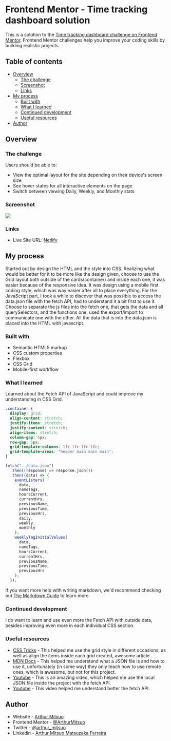 # Frontend Mentor - Time tracking dashboard solution

This is a solution to the [Time tracking dashboard challenge on Frontend Mentor](https://www.frontendmentor.io/challenges/time-tracking-dashboard-UIQ7167Jw). Frontend Mentor challenges help you improve your coding skills by building realistic projects.

## Table of contents

- [Overview](#overview)
  - [The challenge](#the-challenge)
  - [Screenshot](#screenshot)
  - [Links](#links)
- [My process](#my-process)
  - [Built with](#built-with)
  - [What I learned](#what-i-learned)
  - [Continued development](#continued-development)
  - [Useful resources](#useful-resources)
- [Author](#author)

## Overview

### The challenge

Users should be able to:

- View the optimal layout for the site depending on their device's screen size
- See hover states for all interactive elements on the page
- Switch between viewing Daily, Weekly, and Monthly stats

### Screenshot

![](/design/finished-screenshot.jgp)

### Links

- Live Site URL: [Netlify](https://time-tracking-dashboard-arthurmitsuo.netlify.app/)

## My process

Started out by design the HTML and the style into CSS. Realizing what would be better for it to be more like the design given, choose to use the Grid layout both outside of the cards(container) and inside each one, it was easier because of the responsive idea. It was design using a mobile first coding style, which was way easier after all to place everything. For the JavaScript part, I took a while to discover that was possible to access the data.json file with the fetch API, had to understand it a bit first to use it. Choose to separate the js files into the fetch one, that gets the data and all querySelectors, and the functions one, used the export/import to communicate one with the other. All the data that is into the data.json is placed into the HTML with javascript.

### Built with

- Semantic HTML5 markup
- CSS custom properties
- Flexbox
- CSS Grid
- Mobile-first workflow

### What I learned

Learned about the Fetch API of JavaScript and could improve my understanding in CSS Grid.

```css
.container {
  display: grid;
  align-content: stretch;
  justify-items: stretch;
  justify-content: stretch;
  align-items: stretch;
  column-gap: 5px;
  row-gap: 5px;
  grid-template-columns: 1fr 1fr 1fr 1fr;
  grid-template-areas: "header main main main";
}
```

```js
fetch("../data.json")
  .then((response) => response.json())
  .then((data) => {
    eventListers(
      data,
      nameTags,
      hoursCurrent,
      currentHrs,
      previousName,
      previousTime,
      previousHrs,
      daily,
      weekly,
      monthly
    );
    weeklyTagInitialValues(
      data,
      nameTags,
      hoursCurrent,
      currentHrs,
      previousName,
      previousTime,
      previousHrs
    );
  });
```

If you want more help with writing markdown, we'd recommend checking out [The Markdown Guide](https://www.markdownguide.org/) to learn more.

### Continued development

I do want to learn and use even more the Fetch API with outside data, besides improving even more in each individual CSS section.

### Useful resources

- [CSS Tricks](https://css-tricks.com/snippets/css/complete-guide-grid/) - This helped me use the grid style in different occasions, as well as align the items inside each grid created, awesome article.
- [MDN Docs](https://developer.mozilla.org/pt-BR/docs/Learn/JavaScript/Objects/JSON) - This helped me understand what a JSON file is and how to use it, unfortunately (in some way) they only teach how to use remote ones, which is awesome, but not for this project.
- [Youtube](https://www.youtube.com/watch?v=C3dfjyft_m4) - This is an amazing video, which helped me use the local JSON file inside the project with the fetch API.
- [Youtube](https://www.youtube.com/watch?v=cuEtnrL9-H0&ab_channel=WebDevSimplified) - This video helped me understand better the fetch API.

## Author

- Website - [Arthur Mitsuo](https://github.com/ArthurMitsuo)
- Frontend Mentor - [@ArthurMitsuo](hhttps://www.frontendmentor.io/profile/ArthurMitsuo)
- Twitter - [@arthur_mitsuo](https://twitter.com/arthur_mitsuo)
- Linkedin - [Arthur Mitsuo Matsuzaka Ferreira](https://www.linkedin.com/in/arthur-mitsuo-081996/)
